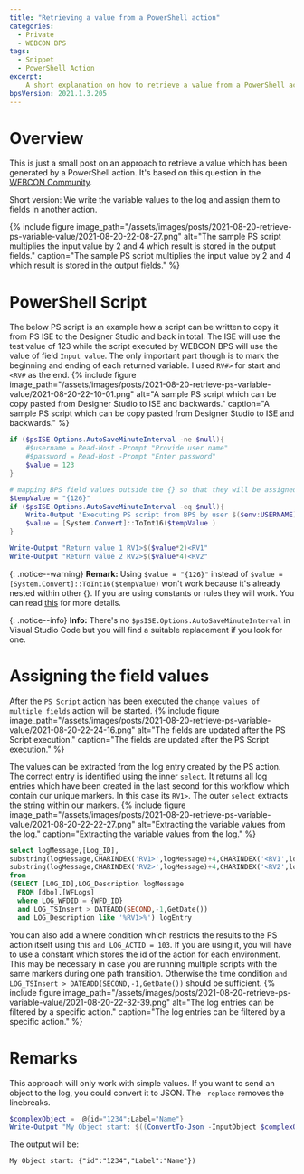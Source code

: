 ```yaml
---
title: "Retrieving a value from a PowerShell action"
categories:
  - Private
  - WEBCON BPS  
tags:
  - Snippet  
  - PowerShell Action
excerpt:
    A short explanation on how to retrieve a value from a PowerShell action.
bpsVersion: 2021.1.3.205
---
```


# Overview  
This is just a small post on an approach to retrieve a value which has been generated by a PowerShell action. It's based on this question in the [WEBCON Community](https://community.webcon.com/forum/thread/846).

Short version: We write the variable values to the log and assign them to fields in another action.

{% include figure image_path="/assets/images/posts/2021-08-20-retrieve-ps-variable-value/2021-08-20-22-08-27.png" alt="The sample PS script multiplies the input value by 2 and 4 which result is stored in the output fields." caption="The sample PS script multiplies the input value by 2 and 4 which result is stored in the output fields." %}

# PowerShell Script
The below PS script is an example how a script can be written to copy it from PS ISE to the Designer Studio and back in total.
The ISE will use the test value of 123 while the script executed by WEBCON BPS will use the value of field `Input value`.
The only important part though is to mark the beginning and ending of each returned variable. I used `RV#>` for start and `<RV#` as the end.
{% include figure image_path="/assets/images/posts/2021-08-20-retrieve-ps-variable-value/2021-08-20-22-10-01.png" alt="A sample PS script which can be copy pasted from Designer Studio to ISE and backwards." caption="A sample PS script which can be copy pasted from Designer Studio to ISE and backwards." %}

```powershell
if ($psISE.Options.AutoSaveMinuteInterval -ne $null){    
    #$username = Read-Host -Prompt "Provide user name"
    #$password = Read-Host -Prompt "Enter password"      
    $value = 123
}

# mapping BPS field values outside the {} so that they will be assigned, otherwise they won't be replaced.
$tempValue = "{126}"
if ($psISE.Options.AutoSaveMinuteInterval -eq $null){   
    Write-Output "Executing PS script from BPS by user $($env:USERNAME)"
    $value = [System.Convert]::ToInt16($tempValue )
}

Write-Output "Return value 1 RV1>$($value*2)<RV1"
Write-Output "Return value 2 RV2>$($value*4)<RV2"
``` 

{: .notice--warning}
**Remark:** Using `$value = "{126}"` instead of `$value = [System.Convert]::ToInt16($tempValue)` won't work because it's already nested within other {}. If you are using constants or rules they will work. You can read [this](/posts/2021/deploying-assemblies#script-development) for more details.


{: .notice--info}
**Info:** There's no `$psISE.Options.AutoSaveMinuteInterval` in Visual Studio Code but you will find a suitable replacement if you look for one.

# Assigning the field values
After the `PS Script` action has been executed the `change values of multiple fields` action will be started.
{% include figure image_path="/assets/images/posts/2021-08-20-retrieve-ps-variable-value/2021-08-20-22-24-16.png" alt="The fields are updated after the PS Script execution." caption="The fields are updated after the PS Script execution." %}

The values can be extracted from the log entry created by the PS action. The correct entry is identified using the inner `select`. It returns all log entries which have been created in the last second for this workflow which contain our unique markers. In this case its `RV1>`. The outer `select` extracts the string within our markers.
{% include figure image_path="/assets/images/posts/2021-08-20-retrieve-ps-variable-value/2021-08-20-22-22-27.png" alt="Extracting the variable values from the log." caption="Extracting the variable values from the log." %}

```sql
select logMessage,[Log_ID],
substring(logMessage,CHARINDEX('RV1>',logMessage)+4,CHARINDEX('<RV1',logMessage)-CHARINDEX('RV1>',logMessage)-4) as ReturnValue1,
substring(logMessage,CHARINDEX('RV2>',logMessage)+4,CHARINDEX('<RV2',logMessage)-CHARINDEX('RV2>',logMessage)-4) as ReturnValue2
from
(SELECT [LOG_ID],LOG_Description logMessage
  FROM [dbo].[WFLogs]
  where LOG_WFDID = {WFD_ID}
  and LOG_TSInsert > DATEADD(SECOND,-1,GetDate())
  and LOG_Description like '%RV1>%') logEntry
```

 You can also add a where condition which restricts the results to the PS action itself using this `and LOG_ACTID = 103`. If you are using it, you will have to use a constant which stores the id of the action for each environment. This may be necessary in case you are running multiple scripts with the same  markers during one path transition. Otherwise the time condition `and LOG_TSInsert > DATEADD(SECOND,-1,GetDate())` should be sufficient.
{% include figure image_path="/assets/images/posts/2021-08-20-retrieve-ps-variable-value/2021-08-20-22-32-39.png" alt="The log entries can be filtered by a specific action." caption="The log entries can be filtered by a specific action." %}

# Remarks
This approach will only work with simple values. If you want to send an object to the log, you could convert it to JSON. The `-replace` removes the linebreaks.

```powershell
$complexObject =  @{id="1234";Label="Name"}
Write-Output "My Object start: $((ConvertTo-Json -InputObject $complexObject -Compress) ))"
```
The output will be:

`My Object start: {"id":"1234","Label":"Name"})`